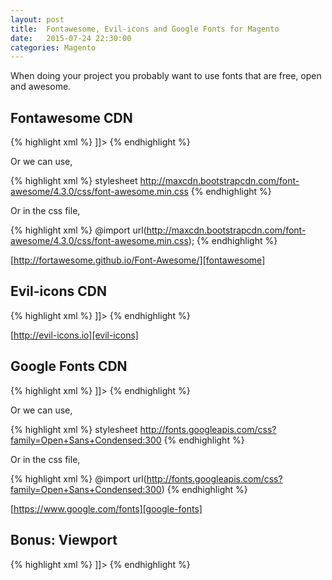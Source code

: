 ```yaml
---
layout: post
title:  Fontawesome, Evil-icons and Google Fonts for Magento
date:   2015-07-24 22:30:00
categories: Magento
---
```


When doing your project you probably want to use fonts that are free, open and awesome.


Fontawesome CDN
-------------

{% highlight xml %}
<reference name="head">
  <block type="core/text" name="fontawesome.cdn">
    <action method="setText">
      <text><![CDATA[<link rel="stylesheet" href="//maxcdn.bootstrapcdn.com/font-awesome/4.3.0/css/font-awesome.min.css">
      ]]></text>
    </action>
  </block>
</reference>
{% endhighlight %}

Or we can use,

{% highlight xml %}
<reference name="head">
  <action method="addLinkRel">
    <rel>stylesheet</rel>
    <href>http://maxcdn.bootstrapcdn.com/font-awesome/4.3.0/css/font-awesome.min.css</href>
  </action>
</reference>
{% endhighlight %}

Or in the css file,

{% highlight xml %}
@import url(http://maxcdn.bootstrapcdn.com/font-awesome/4.3.0/css/font-awesome.min.css);
{% endhighlight %}

[http://fortawesome.github.io/Font-Awesome/][fontawesome]

Evil-icons CDN
-------------

{% highlight xml %}
<reference name="head">
  <block type="core/text" name="evil-icons.cdn">
    <action method="setText">
      <text><![CDATA[<link rel="stylesheet" href="//cdnjs.cloudflare.com/ajax/libs/evil-icons/1.7.2/evil-icons.min.css">
      <script src="//cdnjs.cloudflare.com/ajax/libs/evil-icons/1.7.2/evil-icons.min.js"></script>]]></text>
    </action>
  </block>
</reference>
{% endhighlight %}

[http://evil-icons.io][evil-icons]


Google Fonts CDN
-------------

{% highlight xml %}
<reference name="head">
  <block type="core/text" name="google-fonts">
      <action method="setText">
        <text><![CDATA[<link rel="stylesheet" type="text/css" href="http://fonts.googleapis.com/css?family=Roboto">]]></text>
      </action>
  </block>
</reference>
{% endhighlight %}

Or we can use,

{% highlight xml %}
<reference name="head">
  <action method="addLinkRel">
    <rel>stylesheet</rel>
    <href>http://fonts.googleapis.com/css?family=Open+Sans+Condensed:300</href>
  </action>
</reference>
{% endhighlight %}

Or in the css file,

{% highlight xml %}
@import url(http://fonts.googleapis.com/css?family=Open+Sans+Condensed:300)
{% endhighlight %}

[https://www.google.com/fonts][google-fonts]



Bonus: Viewport
-------------

{% highlight xml %}
<reference name="head">
  <block type="core/text" name="viewport">
    <action method="setText">
      <text><![CDATA[<meta name="viewport" content="width=device-width, minimum-scale=1.0, maximum-scale=1.0, user-scalable=no"/>]]></text>
    </action>
  </block>
</reference>
{% endhighlight %}








[fontawesome]:http://fortawesome.github.io/Font-Awesome/
[evil-icons]:http://evil-icons.io
[google-fonts]:https://www.google.com/fonts
